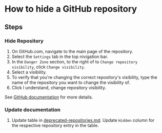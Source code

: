 # How to hide a GitHub repository

## Steps

### Hide Repository

1. On GitHub.com, navigate to the main page of the repository.
1. Select the `Settings` tab in the top nivigation bar.
1. In the `Danger Zone` section, to the right of to `Change repository visibility`, click `Change visibility`.
1. Select a visibility.
1. To verify that you're changing the correct repository's visibility, type the name of the repository you want to change the visibility of.
1. Click I understand, change repository visibility.

See [GitHub documentation](https://docs.github.com/en/repositories/managing-your-repositorys-settings-and-features/managing-repository-settings/setting-repository-visibility) for more details.

### Update documentation

1. Update table in [deprecated-repositories.md](https://github.com/Senzing/knowledge-base/blob/main/lists/deprecated-repositories.md).
   Update `Hidden` column for the respective repository entry in the table.
